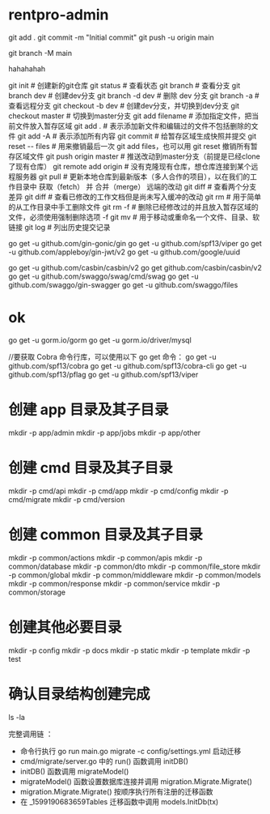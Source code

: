 # rentpro-admin


git add .
git commit -m "Initial commit"
git push -u origin main


git branch -M main



hahahahah


git init   # 创建新的git仓库
git status # 查看状态
git branch # 查看分支
git branch dev  # 创建dev分支
git branch -d dev  # 删除 dev 分支
git branch -a # 查看远程分支
git checkout -b dev # 创建dev分支，并切换到dev分支
git checkout master  # 切换到master分支
git add filename  # 添加指定文件，把当前文件放入暂存区域
git add .  # 表示添加新文件和编辑过的文件不包括删除的文件
git add -A  # 表示添加所有内容
git commit  # 给暂存区域生成快照并提交
git reset -- files # 用来撤销最后一次 git add files，也可以用 git reset 撤销所有暂存区域文件
git push origin master  # 推送改动到master分支（前提是已经clone了现有仓库）
git remote add origin   # 没有克隆现有仓库，想仓库连接到某个远程服务器
git pull  # 更新本地仓库到最新版本（多人合作的项目），以在我们的工作目录中 获取（fetch） 并 合并（merge） 远端的改动
git diff    # 查看两个分支差异
git diff  # 查看已修改的工作文档但是尚未写入缓冲的改动
git rm   # 用于简单的从工作目录中手工删除文件
git rm -f   # 删除已经修改过的并且放入暂存区域的文件，必须使用强制删除选项 -f
git mv   # 用于移动或重命名一个文件、目录、软链接
git log  # 列出历史提交记录




go get -u github.com/gin-gonic/gin
go get -u github.com/spf13/viper
go get -u github.com/appleboy/gin-jwt/v2
go get -u github.com/google/uuid

go get -u github.com/casbin/casbin/v2
go get github.com/casbin/casbin/v2
go get -u github.com/swaggo/swag/cmd/swag
go get -u github.com/swaggo/gin-swagger
go get -u github.com/swaggo/files




# ok
go get -u gorm.io/gorm
go get -u gorm.io/driver/mysql

//要获取 Cobra 命令行库，可以使用以下 go get 命令：
go get -u github.com/spf13/cobra
go get -u github.com/spf13/cobra-cli
go get -u github.com/spf13/pflag
go get -u github.com/spf13/viper

# 创建 app 目录及其子目录
mkdir -p app/admin
mkdir -p app/jobs
mkdir -p app/other

# 创建 cmd 目录及其子目录
mkdir -p cmd/api
mkdir -p cmd/app
mkdir -p cmd/config
mkdir -p cmd/migrate
mkdir -p cmd/version

# 创建 common 目录及其子目录
mkdir -p common/actions
mkdir -p common/apis
mkdir -p common/database
mkdir -p common/dto
mkdir -p common/file_store
mkdir -p common/global
mkdir -p common/middleware
mkdir -p common/models
mkdir -p common/response
mkdir -p common/service
mkdir -p common/storage

# 创建其他必要目录
mkdir -p config
mkdir -p docs
mkdir -p static
mkdir -p template
mkdir -p test

# 确认目录结构创建完成
ls -la



完整调用链 ：
- 命令行执行 go run main.go migrate -c config/settings.yml 启动迁移
- cmd/migrate/server.go 中的 run() 函数调用 initDB()
- initDB() 函数调用 migrateModel()
- migrateModel() 函数设置数据库连接并调用 migration.Migrate.Migrate()
- migration.Migrate.Migrate() 按顺序执行所有注册的迁移函数
- 在 _1599190683659Tables 迁移函数中调用 models.InitDb(tx)





